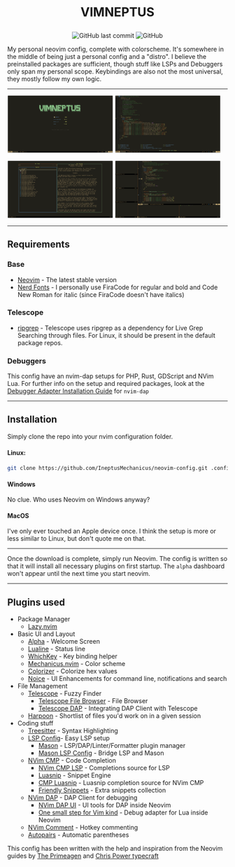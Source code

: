 # <p align="center">VIMNEPTUS</p>

<p align="center">
    <img alt="GitHub last commit" src="https://img.shields.io/github/last-commit/IneptusMechanicus/neovim-config?style=for-the-badge">
    <img alt="GitHub" src="https://img.shields.io/github/license/IneptusMechanicus/neovim-config?style=for-the-badge">
</p>
My personal neovim config, complete with colorscheme. It's somewhere in the middle of being just a personal config and a "distro". I believe the preinstalled packages are sufficient, though stuff like LSPs and Debuggers only span my personal scope. Keybindings are also not the most universal, they mostly follow my own logic.

---

<p align="left">
    <img src="img/img-1.png" style="width: 48%; height: auto;">
    <img src="img/img-2.png" style="width: 48%; height: auto;">
</p>
<p align="left">
    <img src="img/img-3.png" style="width: 48%; height: auto;">
    <img src="img/img-4.png" style="width: 48%; height: auto;">
</p>

---

## Requirements

### Base
* [Neovim](https://github.com/neovim/neovim/releases/latest) - The latest stable version
* [Nerd Fonts](https://www.nerdfonts.com/font-downloads) - I personally use FiraCode for regular and bold and Code New Roman for italic (since FiraCode doesn't have italics)

### Telescope
* [ripgrep](https://github.com/BurntSushi/ripgrep) - Telescope uses ripgrep as a dependency for Live Grep Searching through files. For Linux, it should be present in the default package repos.

### Debuggers
This config have an nvim-dap setups for PHP, Rust, GDScript and NVim Lua.
For further info on the setup and required packages, look at the [Debugger Adapter Installation Guide](https://github.com/mfussenegger/nvim-dap/wiki/Debug-Adapter-installation) for `nvim-dap`

---

## Installation

Simply clone the repo into your nvim configuration folder.

#### Linux:

```bash
git clone https://github.com/IneptusMechanicus/neovim-config.git .config/nvim
```
#### Windows

No clue. Who uses Neovim on Windows anyway?

#### MacOS

I've only ever touched an Apple device once. I think the setup is more or less similar to Linux, but don't quote me on that.

---

Once the download is complete, simply run Neovim. The config is written so that it will install all necessary plugins on first startup. The `alpha` dashboard won't appear until the next time you start neovim.

---

## Plugins used

* Package Manager
    * [Lazy.nvim](https://github.com/folke/lazy.nvim)
* Basic UI and Layout
    * [Alpha](https://github.com/goolord/alpha-nvim) - Welcome Screen
    * [Lualine](https://github.com/nvim-lualine/lualine.nvim) - Status line
    * [WhichKey](https://github.com/folke/which-key.nvm) - Key binding helper
    * [Mechanicus.nvim](https://github.com/IneptusMechanicus/mechanicus.nvim) - Color scheme
    * [Colorizer](https://github.com/NvChad/nvim-colorizer.lua) - Colorize hex values
    * [Noice](https://github.com/folke/noice.nvim) - UI Enhancements for command line, notifications and search
* File Management
    * [Telescope](https://github.com/nvim-telescope/telescope.nvim) - Fuzzy Finder
        * [Telescope File Browser](https://github.com/nvim-telescope/telescope-file-browser.nvim) - File Browser
        * [Telescope DAP](https://github.com/nvim-telescope/telescope-dap.nvim) - Integrating DAP Client with Telescope
    * [Harpoon](https://github.com/ThePrimeagen/harpoon) - Shortlist of files you'd work on in a given session
* Coding stuff
    * [Treesitter](https://github.com/nvim-treesitter/nvim-treesitter) - Syntax Highlighting
    * [LSP Config](https://github.com/neovim/nvim-lspconfig)- Easy LSP setup
        * [Mason](https://github.com/williamboman/mason.nvim) - LSP/DAP/Linter/Formatter plugin manager
        * [Mason LSP Config](https://github.com/williamboman/mason-lspconfig.nvim) - Bridge LSP and Mason
    * [NVim CMP](https://github.com/hrsh7th/nvim-cmp) - Code Completion
        * [NVim CMP LSP](https://github.com/hrsh7th/cmp-nvim-lsp) - Completions source for LSP
        * [Luasnip](https://github.com/L3MON4D3/LuaSnip) - Snippet Engine
        * [CMP Luasnip](https://github.com/saadparwaiz1/cmp_luasnip) - Luasnip completion source for NVim CMP
        * [Friendly Snippets](https://github.com/rafamadriz/friendly-snippets) - Extra snippets collection
    * [NVim DAP](https://github.com/mfussenegger/nvim-dap) - DAP Client for debugging
        * [NVim DAP UI](https://github.com/rcarriga/nvim-dap-ui) - UI tools for DAP inside Neovim
        * [One small step for Vim kind](https://github.com/jbyuki/one-small-step-for-vimkind) - Debug adapter for Lua inside Neovim
    * [NVim Comment](https://github.com/terrortylor/nvim-comment) - Hotkey commenting
    * [Autopairs](https://github.com/windwp/nvim-autopairs) - Automatic parentheses

This config has been written with the help and inspiration from the Neovim guides by [The Primeagen](https://github.com/ThePrimeagen) and [Chris Power typecraft](https://github.com/cpow)
